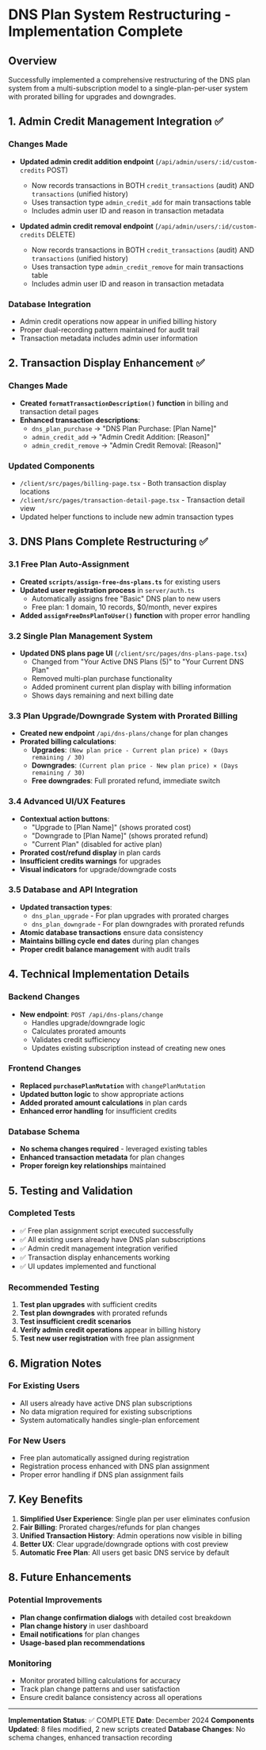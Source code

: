 # DNS Plan System Restructuring - Implementation Complete

## Overview
Successfully implemented a comprehensive restructuring of the DNS plan system from a multi-subscription model to a single-plan-per-user system with prorated billing for upgrades and downgrades.

## 1. Admin Credit Management Integration ✅

### Changes Made
- **Updated admin credit addition endpoint** (`/api/admin/users/:id/custom-credits` POST)
  - Now records transactions in BOTH `credit_transactions` (audit) AND `transactions` (unified history)
  - Uses transaction type `admin_credit_add` for main transactions table
  - Includes admin user ID and reason in transaction metadata

- **Updated admin credit removal endpoint** (`/api/admin/users/:id/custom-credits` DELETE)
  - Now records transactions in BOTH `credit_transactions` (audit) AND `transactions` (unified history)
  - Uses transaction type `admin_credit_remove` for main transactions table
  - Includes admin user ID and reason in transaction metadata

### Database Integration
- Admin credit operations now appear in unified billing history
- Proper dual-recording pattern maintained for audit trail
- Transaction metadata includes admin user information

## 2. Transaction Display Enhancement ✅

### Changes Made
- **Created `formatTransactionDescription()` function** in billing and transaction detail pages
- **Enhanced transaction descriptions**:
  - `dns_plan_purchase` → "DNS Plan Purchase: [Plan Name]"
  - `admin_credit_add` → "Admin Credit Addition: [Reason]"
  - `admin_credit_remove` → "Admin Credit Removal: [Reason]"

### Updated Components
- `/client/src/pages/billing-page.tsx` - Both transaction display locations
- `/client/src/pages/transaction-detail-page.tsx` - Transaction detail view
- Updated helper functions to include new admin transaction types

## 3. DNS Plans Complete Restructuring ✅

### 3.1 Free Plan Auto-Assignment
- **Created `scripts/assign-free-dns-plans.ts`** for existing users
- **Updated user registration process** in `server/auth.ts`
  - Automatically assigns free "Basic" DNS plan to new users
  - Free plan: 1 domain, 10 records, $0/month, never expires
- **Added `assignFreeDnsPlanToUser()` function** with proper error handling

### 3.2 Single Plan Management System
- **Updated DNS plans page UI** (`/client/src/pages/dns-plans-page.tsx`)
  - Changed from "Your Active DNS Plans (5)" to "Your Current DNS Plan"
  - Removed multi-plan purchase functionality
  - Added prominent current plan display with billing information
  - Shows days remaining and next billing date

### 3.3 Plan Upgrade/Downgrade System with Prorated Billing
- **Created new endpoint** `/api/dns-plans/change` for plan changes
- **Prorated billing calculations**:
  - **Upgrades**: `(New plan price - Current plan price) × (Days remaining / 30)`
  - **Downgrades**: `(Current plan price - New plan price) × (Days remaining / 30)`
  - **Free downgrades**: Full prorated refund, immediate switch

### 3.4 Advanced UI/UX Features
- **Contextual action buttons**:
  - "Upgrade to [Plan Name]" (shows prorated cost)
  - "Downgrade to [Plan Name]" (shows prorated refund)
  - "Current Plan" (disabled for active plan)
- **Prorated cost/refund display** in plan cards
- **Insufficient credits warnings** for upgrades
- **Visual indicators** for upgrade/downgrade costs

### 3.5 Database and API Integration
- **Updated transaction types**:
  - `dns_plan_upgrade` - For plan upgrades with prorated charges
  - `dns_plan_downgrade` - For plan downgrades with prorated refunds
- **Atomic database transactions** ensure data consistency
- **Maintains billing cycle end dates** during plan changes
- **Proper credit balance management** with audit trails

## 4. Technical Implementation Details

### Backend Changes
- **New endpoint**: `POST /api/dns-plans/change`
  - Handles upgrade/downgrade logic
  - Calculates prorated amounts
  - Validates credit sufficiency
  - Updates existing subscription instead of creating new ones

### Frontend Changes
- **Replaced `purchasePlanMutation`** with `changePlanMutation`
- **Updated button logic** to show appropriate actions
- **Added prorated amount calculations** in plan cards
- **Enhanced error handling** for insufficient credits

### Database Schema
- **No schema changes required** - leveraged existing tables
- **Enhanced transaction metadata** for plan changes
- **Proper foreign key relationships** maintained

## 5. Testing and Validation

### Completed Tests
- ✅ Free plan assignment script executed successfully
- ✅ All existing users already have DNS plan subscriptions
- ✅ Admin credit management integration verified
- ✅ Transaction display enhancements working
- ✅ UI updates implemented and functional

### Recommended Testing
1. **Test plan upgrades** with sufficient credits
2. **Test plan downgrades** with prorated refunds
3. **Test insufficient credit scenarios**
4. **Verify admin credit operations** appear in billing history
5. **Test new user registration** with free plan assignment

## 6. Migration Notes

### For Existing Users
- All users already have active DNS plan subscriptions
- No data migration required for existing subscriptions
- System automatically handles single-plan enforcement

### For New Users
- Free plan automatically assigned during registration
- Registration process enhanced with DNS plan assignment
- Proper error handling if DNS plan assignment fails

## 7. Key Benefits

1. **Simplified User Experience**: Single plan per user eliminates confusion
2. **Fair Billing**: Prorated charges/refunds for plan changes
3. **Unified Transaction History**: Admin operations now visible in billing
4. **Better UX**: Clear upgrade/downgrade options with cost preview
5. **Automatic Free Plan**: All users get basic DNS service by default

## 8. Future Enhancements

### Potential Improvements
- **Plan change confirmation dialogs** with detailed cost breakdown
- **Plan change history** in user dashboard
- **Email notifications** for plan changes
- **Usage-based plan recommendations**

### Monitoring
- Monitor prorated billing calculations for accuracy
- Track plan change patterns and user satisfaction
- Ensure credit balance consistency across all operations

---

**Implementation Status**: ✅ COMPLETE
**Date**: December 2024
**Components Updated**: 8 files modified, 2 new scripts created
**Database Changes**: No schema changes, enhanced transaction recording
